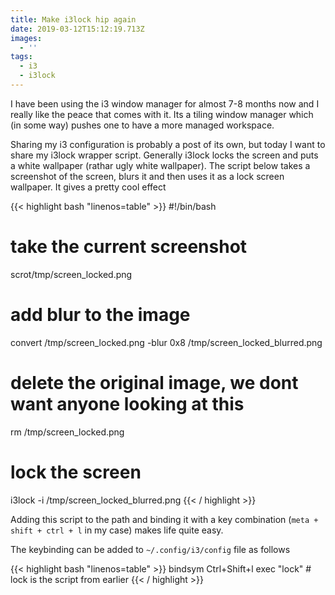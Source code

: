 ```yaml
---
title: Make i3lock hip again
date: 2019-03-12T15:12:19.713Z
images:
  - ''
tags:
  - i3
  - i3lock
---
```

I have been using the i3 window manager for almost 7-8 months now and I really like the peace that comes with it. Its a tiling window manager which (in some way) pushes one to have a more managed workspace. 

Sharing my i3 configuration is probably a post of its own, but today I want to share my i3lock wrapper script. Generally i3lock locks the screen and puts a white wallpaper (rathar ugly white wallpaper). The script below takes a screenshot of the screen, blurs it and then uses it as a lock screen wallpaper. It gives a pretty cool effect

{{< highlight bash "linenos=table" >}}
#!/bin/bash

# take the current screenshot
scrot/tmp/screen_locked.png

# add blur to the image
convert /tmp/screen_locked.png -blur 0x8 /tmp/screen_locked_blurred.png

# delete the original image, we dont want anyone looking at this
rm /tmp/screen_locked.png

# lock the screen
i3lock -i /tmp/screen_locked_blurred.png
{{< / highlight >}}

Adding this script to the path and binding it with a key combination (`meta + shift + ctrl + l` in my case) makes life quite easy.

The keybinding can be added to `~/.config/i3/config` file as follows

{{< highlight bash "linenos=table" >}}
bindsym Ctrl+Shift+l exec "lock" # lock is the script from earlier
{{< / highlight >}}
